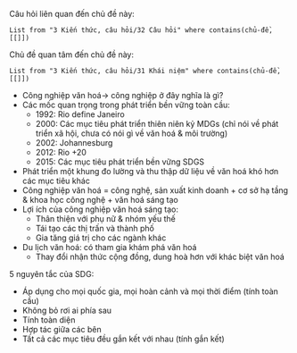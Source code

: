 Câu hỏi liên quan đến chủ đề này:
```dataview
List from "3 Kiến thức, câu hỏi/32 Câu hỏi" where contains(chủ-đề,[[]]) 
```

Chủ đề quan tâm đến chủ đề này:
```dataview
List from "3 Kiến thức, câu hỏi/31 Khái niệm" where contains(chủ-đề,[[]]) 
```
-   Công nghiệp văn hoá→ công nghiệp ở đây nghĩa là gì?
-   Các mốc quan trọng trong phát triển bền vững toàn cầu:
    -   1992: Rio define Janeiro
    -   2000: Các mục tiêu phát triển thiên niên kỷ MDGs (chỉ nói về phát triển xã hội, chưa có nói gì về văn hoá & môi trường)
    -   2002: Johannesburg
    -   2012: Rio +20
    -   2015: Các mục tiêu phát triển bền vững SDGS
-   Phát triển một khung đo lường và thu thập dữ liệu về văn hoá khó hơn các mục tiêu khác
-   Công nghiệp văn hoá = công nghệ, sản xuất kinh doanh + cơ sở hạ tầng & khoa học công nghệ + văn hoá sáng tạo
-   Lợi ích của công nghiệp văn hoá sáng tạo:
    -   Thân thiện với phụ nữ & nhóm yếu thế
    -   Tái tạo các thị trấn và thành phố
    -   Gia tăng giá trị cho các ngành khác
-   Du lịch văn hoá: có tham gia khám phá văn hoá
    -   Thay đổi nhận thức cộng đồng, dung hoà hơn với khác biệt văn hoá

5 nguyên tắc của SDG:
- Áp dụng cho mọi quốc gia, mọi hoàn cảnh và mọi thời điểm (tính toàn cầu) 
- Không bỏ rơi ai phía sau
- Tính toàn diện
- Hợp tác giữa các bên
- Tất cả các mục tiêu đều gắn kết với nhau (tính gắn kết) 